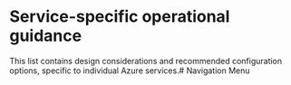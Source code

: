 # Service-specific operational guidance

This list contains design considerations and recommended configuration options, specific to individual Azure services.# Navigation Menu